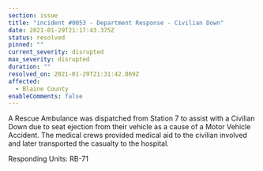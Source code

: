 ```yaml
---
section: issue
title: "incident #0053 - Department Response - Civilian Down"
date: 2021-01-29T21:17:43.375Z
status: resolved
pinned: ""
current_severity: disrupted
max_severity: disrupted
duration: ""
resolved_on: 2021-01-29T21:31:42.869Z
affected:
  - Blaine County
enableComments: false
---
```

A Rescue Ambulance was dispatched from Station 7 to assist with a Civilian Down due to seat ejection from their vehicle as a cause of a Motor Vehicle Accident. The medical crews provided medical aid to the civilian involved and later transported the casualty to the hospital.

Responding Units: RB-71
